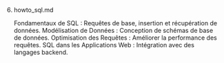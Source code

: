 6. howto_sql.md

    Fondamentaux de SQL : Requêtes de base, insertion et récupération de données.
    Modélisation de Données : Conception de schémas de base de données.
    Optimisation des Requêtes : Améliorer la performance des requêtes.
    SQL dans les Applications Web : Intégration avec des langages backend.